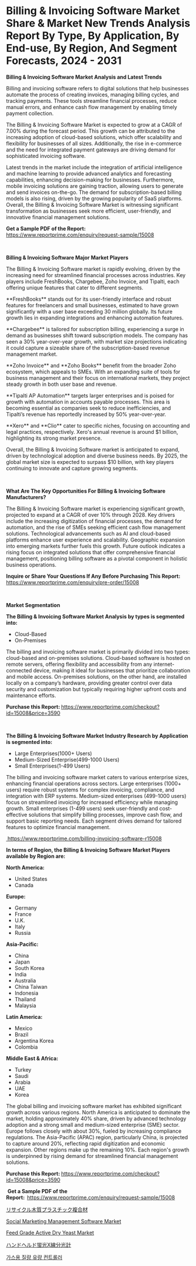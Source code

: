 <p><h1>Billing & Invoicing Software Market Share & Market New Trends Analysis Report By Type, By Application, By End-use, By Region, And Segment Forecasts, 2024 - 2031</h1></p><p><strong>Billing & Invoicing Software Market Analysis and Latest Trends</strong></p>
<p><p>Billing and invoicing software refers to digital solutions that help businesses automate the process of creating invoices, managing billing cycles, and tracking payments. These tools streamline financial processes, reduce manual errors, and enhance cash flow management by enabling timely payment collection.</p><p>The Billing & Invoicing Software Market is expected to grow at a CAGR of 7.00% during the forecast period. This growth can be attributed to the increasing adoption of cloud-based solutions, which offer scalability and flexibility for businesses of all sizes. Additionally, the rise in e-commerce and the need for integrated payment gateways are driving demand for sophisticated invoicing software. </p><p>Latest trends in the market include the integration of artificial intelligence and machine learning to provide advanced analytics and forecasting capabilities, enhancing decision-making for businesses. Furthermore, mobile invoicing solutions are gaining traction, allowing users to generate and send invoices on-the-go. The demand for subscription-based billing models is also rising, driven by the growing popularity of SaaS platforms. Overall, the Billing & Invoicing Software Market is witnessing significant transformation as businesses seek more efficient, user-friendly, and innovative financial management solutions.</p></p>
<p><strong>Get a Sample PDF of the Report:&nbsp;</strong> <a href="https://www.reportprime.com/enquiry/request-sample/15008">https://www.reportprime.com/enquiry/request-sample/15008</a></p>
<p>&nbsp;</p>
<p><strong>Billing & Invoicing Software Major Market Players</strong></p>
<p><p>The Billing & Invoicing Software market is rapidly evolving, driven by the increasing need for streamlined financial processes across industries. Key players include FreshBooks, Chargebee, Zoho Invoice, and Tipalti, each offering unique features that cater to different segments.</p><p>**FreshBooks** stands out for its user-friendly interface and robust features for freelancers and small businesses, estimated to have grown significantly with a user base exceeding 30 million globally. Its future growth lies in expanding integrations and enhancing automation features.</p><p>**Chargebee** is tailored for subscription billing, experiencing a surge in demand as businesses shift toward subscription models. The company has seen a 30% year-over-year growth, with market size projections indicating it could capture a sizeable share of the subscription-based revenue management market.</p><p>**Zoho Invoice** and **Zoho Books** benefit from the broader Zoho ecosystem, which appeals to SMEs. With an expanding suite of tools for business management and their focus on international markets, they project steady growth in both user base and revenue.</p><p>**Tipalti AP Automation** targets larger enterprises and is poised for growth with automation in accounts payable processes. This area is becoming essential as companies seek to reduce inefficiencies, and Tipalti’s revenue has reportedly increased by 50% year-over-year.</p><p>**Xero** and **Clio** cater to specific niches, focusing on accounting and legal practices, respectively. Xero's annual revenue is around $1 billion, highlighting its strong market presence.</p><p>Overall, the Billing & Invoicing Software market is anticipated to expand, driven by technological adoption and diverse business needs. By 2025, the global market size is expected to surpass $10 billion, with key players continuing to innovate and capture growing segments.</p></p>
<p>&nbsp;</p>
<p><strong>What Are The Key Opportunities For Billing & Invoicing Software Manufacturers?</strong></p>
<p><p>The Billing & Invoicing Software market is experiencing significant growth, projected to expand at a CAGR of over 10% through 2028. Key drivers include the increasing digitization of financial processes, the demand for automation, and the rise of SMEs seeking efficient cash flow management solutions. Technological advancements such as AI and cloud-based platforms enhance user experience and scalability. Geographic expansion into emerging markets further fuels this growth. Future outlook indicates a rising focus on integrated solutions that offer comprehensive financial management, positioning billing software as a pivotal component in holistic business operations.</p></p>
<p><strong>Inquire or Share Your Questions If Any Before Purchasing This Report:</strong> <a href="https://www.reportprime.com/enquiry/pre-order/15008">https://www.reportprime.com/enquiry/pre-order/15008</a></p>
<p>&nbsp;</p>
<p><strong>Market Segmentation</strong></p>
<p><strong>The Billing & Invoicing Software Market Analysis by types is segmented into:</strong></p>
<p><ul><li>Cloud-Based</li><li>On-Premises</li></ul></p>
<p><p>The billing and invoicing software market is primarily divided into two types: cloud-based and on-premises solutions. Cloud-based software is hosted on remote servers, offering flexibility and accessibility from any internet-connected device, making it ideal for businesses that prioritize collaboration and mobile access. On-premises solutions, on the other hand, are installed locally on a company’s hardware, providing greater control over data security and customization but typically requiring higher upfront costs and maintenance efforts.</p></p>
<p><strong>Purchase this Report:&nbsp;</strong><a href="https://www.reportprime.com/checkout?id=15008&price=3590">https://www.reportprime.com/checkout?id=15008&price=3590</a></p>
<p>&nbsp;</p>
<p><strong>The Billing & Invoicing Software Market Industry Research by Application is segmented into:</strong></p>
<p><ul><li>Large Enterprises(1000+ Users)</li><li>Medium-Sized Enterprise(499-1000 Users)</li><li>Small Enterprises(1-499 Users)</li></ul></p>
<p><p>The billing and invoicing software market caters to various enterprise sizes, enhancing financial operations across sectors. Large enterprises (1000+ users) require robust systems for complex invoicing, compliance, and integration with ERP systems. Medium-sized enterprises (499-1000 users) focus on streamlined invoicing for increased efficiency while managing growth. Small enterprises (1-499 users) seek user-friendly and cost-effective solutions that simplify billing processes, improve cash flow, and support basic reporting needs. Each segment drives demand for tailored features to optimize financial management.</p></p>
<p><a href="https://www.reportprime.com/billing-invoicing-software-r15008">&nbsp;https://www.reportprime.com/billing-invoicing-software-r15008</a></p>
<p><strong>In terms of Region, the Billing & Invoicing Software Market Players available by Region are:</strong></p>
<p>
    <p> <strong> North America: </strong>
        <ul>
            <li>United States</li>
            <li>Canada</li>
        </ul>
        </p> 
    <p> <strong> Europe: </strong>
        <ul>
            <li>Germany</li>
            <li>France</li>
            <li>U.K.</li>
            <li>Italy</li>
            <li>Russia</li>
        </ul>
        </p> 
    <p> <strong> Asia-Pacific: </strong>
        <ul>
            <li>China</li>
            <li>Japan</li>
            <li>South Korea</li>
            <li>India</li>
            <li>Australia</li>
            <li>China Taiwan</li>
            <li>Indonesia</li>
            <li>Thailand</li>
            <li>Malaysia</li>
        </ul>
        </p> 
    <p> <strong> Latin America: </strong>
        <ul>
            <li>Mexico</li>
            <li>Brazil</li>
            <li>Argentina Korea</li>
            <li>Colombia</li>
        </ul>
        </p> 
    <p> <strong> Middle East & Africa: </strong>
        <ul>
            <li>Turkey</li>
            <li>Saudi</li>
            <li>Arabia</li>
            <li>UAE</li>
            <li>Korea</li>
        </ul>
    </p>
    </p>
<p><p>The global billing and invoicing software market has exhibited significant growth across various regions. North America is anticipated to dominate the market, holding approximately 40% share, driven by advanced technology adoption and a strong small and medium-sized enterprise (SME) sector. Europe follows closely with about 30%, fueled by increasing compliance regulations. The Asia-Pacific (APAC) region, particularly China, is projected to capture around 20%, reflecting rapid digitization and economic expansion. Other regions make up the remaining 10%. Each region's growth is underpinned by rising demand for streamlined financial management solutions.</p></p>
<p><strong>Purchase this Report: </strong><a href="https://www.reportprime.com/checkout?id=15008&price=3590">https://www.reportprime.com/checkout?id=15008&price=3590</a></p>
<p>&nbsp;<strong>Get a Sample PDF of the Report:&nbsp;&nbsp;</strong><a href="https://www.reportprime.com/enquiry/request-sample/15008">https://www.reportprime.com/enquiry/request-sample/15008</a></p>
<p><strong></strong></p>
<p><p><a href="https://medium.com/@hornbakerbarbara/recycled-wood-plastic-composites-market-%E3%81%AF-%E3%82%B3%E3%82%B9%E3%83%88%E7%AE%A1%E7%90%86%E3%81%A8%E5%8A%B9%E7%8E%87%E5%90%91%E4%B8%8A%E3%82%92%E5%84%AA%E5%85%88%E3%81%97%E3%81%BE%E3%81%99-%E3%81%95%E3%82%89%E3%81%AB-%E5%A0%B1%E5%91%8A%E6%9B%B8%E3%81%AF%E5%B8%82%E5%A0%B4%E3%81%AE%E9%9C%80%E8%A6%81%E9%9D%A2%E3%81%A8%E4%BE%9B%E7%B5%A6%E9%9D%A2%E3%81%AE%E4%B8%A1%E6%96%B9%E3%82%92%E3%82%AB%E3%83%90%E3%83%BC%E3%81%97%E3%81%A6%E3%81%84%E3%81%BE%E3%81%99-aaf9f9459a8e">リサイクル木質プラスチック複合材</a></p><p><a href="https://github.com/abbislposival/Market-Research-Report-List-1/blob/main/social-marketing-management-software-market.md">Social Marketing Management Software Market</a></p><p><a href="https://issuu.com/reportprime-2/docs/feed-grade-active-dry-yeast-market-_b1d5aaac4bdac5">Feed Grade Active Dry Yeast Market</a></p><p><a href="https://medium.com/@hornbakerbarbara/%E3%83%8F%E3%83%B3%E3%83%89%E3%83%98%E3%83%AB%E3%83%89x%E7%B7%9A%E8%9B%8D%E5%85%89%E5%88%86%E5%85%89%E8%A8%88%E5%B8%82%E5%A0%B4%E8%AA%BF%E6%9F%BB%E5%A0%B1%E5%91%8A%E6%9B%B8-2031%E5%B9%B4%E3%81%BE%E3%81%A7%E3%81%AE%E3%83%8F%E3%83%B3%E3%83%89%E3%83%98%E3%83%AB%E3%83%89x%E7%B7%9A%E8%9B%8D%E5%85%89%E5%88%86%E5%85%89%E8%A8%88%E5%B8%82%E5%A0%B4%E3%81%AE%E5%B8%82%E5%A0%B4%E8%A6%8F%E6%A8%A1%E3%81%A8%E5%8F%8E%E7%9B%8A%E5%88%86%E6%9E%90%E3%82%92%E6%8E%A2%E6%B1%82%E3%81%97-147%E3%83%9A%E3%83%BC%E3%82%B8%E3%81%AE%E5%A0%B1%E5%91%8A%E6%9B%B8%E3%81%AB%E3%81%8A%E3%81%84%E3%81%A69-1-%E3%81%AEcagr%E3%82%92%E3%82%AB%E3%83%90%E3%83%BC%E3%81%97%E3%81%A6%E3%81%84%E3%81%BE%E3%81%99-0a09464ab8e0">ハンドヘルド蛍光X線分光計</a></p><p><a href="https://medium.com/@darianswift1922_33282/mass-flow-controllers-for-gases-market-%EC%9D%98-%EA%B8%80%EB%A1%9C%EB%B2%8C-%EC%8B%9C%EC%9E%A5-%EA%B0%9C%EC%9A%94%EB%8A%94-%EC%A0%84-%EC%84%B8%EA%B3%84-%EB%B0%8F-%EC%A3%BC%EC%9A%94-%EC%8B%9C%EC%9E%A5%EC%9D%98-%EC%82%B0%EC%97%85%EC%97%90-%EC%98%81%ED%96%A5%EC%9D%84-%EB%AF%B8%EC%B9%98%EB%8A%94-%EC%A3%BC%EC%9A%94-%ED%8A%B8%EB%A0%8C%EB%93%9C%EC%97%90-%EB%8C%80%ED%95%9C-%EB%8F%85%ED%8A%B9%ED%95%9C-%EA%B4%80%EC%A0%90%EC%9D%84-dbec72382d74">가스용 질량 유량 컨트롤러</a></p></p>